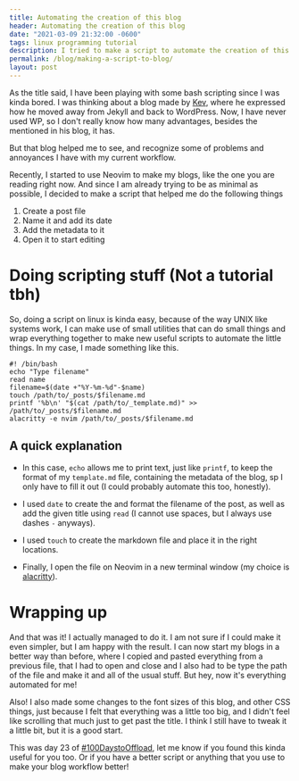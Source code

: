 ```yaml
---
title: Automating the creation of this blog
header: Automating the creation of this blog 
date: "2021-03-09 21:32:00 -0600" 
tags: linux programming tutorial
description: I tried to make a script to automate the creation of this blog, as a proper linux user should (kinda). And some blog CSS changes
permalink: /blog/making-a-script-to-blog/
layout: post
---
```

As the title said, I have been playing with some bash scripting since I was kinda bored. I was thinking about a blog made by [Kev](https://kevq.uk/the-wonderful-world-of-wordpress-wizardry-for-working-with-websites/), where he expressed how he moved away from Jekyll and back to WordPress. Now, I have never used WP, so I don't really know how many advantages, besides the mentioned in his blog, it has.

But that blog helped me to see, and recognize some of problems and annoyances I have with my current workflow.

Recently, I started to use Neovim to make my blogs, like the one you are reading right now. And since I am already trying to be as minimal as possible, I decided to make a script that helped me do the following things

1. Create a post file
2. Name it and add its date
3. Add the metadata to it
4. Open it to start editing

# Doing scripting stuff (Not a tutorial tbh) 

So, doing a script on linux is kinda easy, because of the way UNIX like systems work, I can make use of small utilities that can do small things and wrap everything together to make new useful scripts to automate the little things.
In my case, I made something like this.
```
#! /bin/bash
echo "Type filename"
read name
filename=$(date +"%Y-%m-%d"-$name)
touch /path/to/_posts/$filename.md
printf '%b\n' "$(cat /path/to/_template.md)" >> /path/to/_posts/$filename.md
alacritty -e nvim /path/to/_posts/$filename.md
```

## A quick explanation

* In this case, `echo` allows me to print text, just like `printf`, to keep the format of my `template.md` file, containing the metadata of the blog, sp I only have to fill it out (I could probably automate this too, honestly).

* I used `date` to create the and format the filename of the post, as well as add the given title using `read` (I cannot use spaces, but I always use dashes `-` anyways).

* I used `touch` to create the markdown file and place it in the right locations.

* Finally, I open the file on Neovim in a new terminal window (my choice is [alacritty](https://github.com/alacritty/alacritty)).

# Wrapping up

And that was it! I actually managed to do it. I am not sure if I could make it even simpler, but I am happy with the result. I can now start my blogs in a better way than before, where I copied and pasted everything from a previous file, that I had to open and close and I also had to be type the path of the file and make it and all of the usual stuff. But hey, now it's everything automated for me!

Also! I also made some changes to the font sizes of this blog, and other CSS things, just because I felt that everything was a little too big, and I didn't feel like scrolling that much just to get past the title. I think I still have to tweak it a little bit, but it is a good start.

This was day 23 of [#100DaystoOffload](https://100daystooffload.com), let me know if you found this kinda useful for you too. Or if you have a better script or anything that you use to make your blog workflow better!


